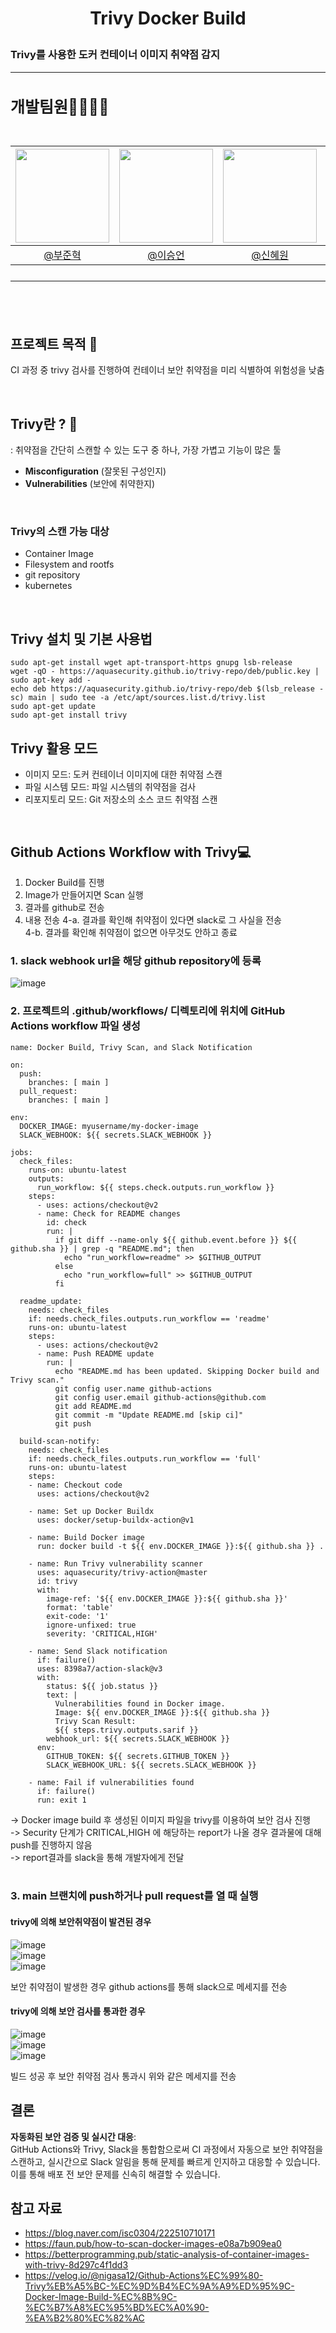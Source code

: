# <p align="center"> Trivy Docker Build 
### Trivy를 사용한 도커 컨테이너 이미지 취약점 감지
---

<h2 style="font-size: 25px;"> 개발팀원👨‍👨‍👧‍👦<br>
<br>

|<img src="https://avatars.githubusercontent.com/u/127727927?v=4" width="150" height="150"/>|<img src="https://avatars.githubusercontent.com/u/90971532?v=4" width="150" height="150"/>|<img src="https://avatars.githubusercontent.com/u/98442485?v=4" width="150" height="150"/>|<img src="https://avatars.githubusercontent.com/u/66353700?v=4" width="150" height="150"/>|
|:-:|:-:|:-:|:-:|
|[@부준혁](https://github.com/BooJunhyuk)|[@이승언](https://github.com/seungunleeee)|[@신혜원](https://github.com/haewoni)|[@이연희](https://github.com/LeeYeonhee-00)|

---

<br>

## 프로젝트 목적 🌷
CI 과정 중 trivy 검사를 진행하여 컨테이너 보안 취약점을 미리 식별하여 위험성을 낮춤

<br>

## Trivy란 ? :mag_right:
: 취약점을 간단히 스캔할 수 있는 도구 중 하나, 가장 가볍고 기능이 많은 툴

- **Misconfiguration** (잘못된 구성인지)
- **Vulnerabilities** (보안에 취약한지)
<br>

### Trivy의 스캔 가능 대상
- Container Image
- Filesystem and rootfs
- git repository
- kubernetes

<br>

## Trivy 설치 및 기본 사용법
```
sudo apt-get install wget apt-transport-https gnupg lsb-release
wget -qO - https://aquasecurity.github.io/trivy-repo/deb/public.key | sudo apt-key add -
echo deb https://aquasecurity.github.io/trivy-repo/deb $(lsb_release -sc) main | sudo tee -a /etc/apt/sources.list.d/trivy.list
sudo apt-get update
sudo apt-get install trivy
```

## Trivy 활용 모드
- 이미지 모드: 도커 컨테이너 이미지에 대한 취약점 스캔
- 파일 시스템 모드: 파일 시스템의 취약점을 검사
- 리포지토리 모드: Git 저장소의 소스 코드 취약점 스캔

<br>

## Github Actions Workflow with Trivy💻
1. Docker Build를 진행
2. Image가 만들어지면 Scan 실행
3. 결과를 github로 전송
4. 내용 전송
4-a. 결과를 확인해 취약점이 있다면 slack로 그 사실을 전송 <br>
4-b. 결과를 확인해 취약점이 없으면 아무것도 안하고 종료


### 1. slack webhook url을 해당 github repository에 등록
![image](https://github.com/user-attachments/assets/5615cc42-f67a-490d-a65b-6c476ae70dc4)

### 2. 프로젝트의 .github/workflows/ 디렉토리에 위치에 GitHub Actions workflow 파일 생성
```
name: Docker Build, Trivy Scan, and Slack Notification

on:
  push:
    branches: [ main ]
  pull_request:
    branches: [ main ]

env:
  DOCKER_IMAGE: myusername/my-docker-image
  SLACK_WEBHOOK: ${{ secrets.SLACK_WEBHOOK }}

jobs:
  check_files:
    runs-on: ubuntu-latest
    outputs:
      run_workflow: ${{ steps.check.outputs.run_workflow }}
    steps:
      - uses: actions/checkout@v2
      - name: Check for README changes
        id: check
        run: |
          if git diff --name-only ${{ github.event.before }} ${{ github.sha }} | grep -q "README.md"; then
            echo "run_workflow=readme" >> $GITHUB_OUTPUT
          else
            echo "run_workflow=full" >> $GITHUB_OUTPUT
          fi

  readme_update:
    needs: check_files
    if: needs.check_files.outputs.run_workflow == 'readme'
    runs-on: ubuntu-latest
    steps:
      - uses: actions/checkout@v2
      - name: Push README update
        run: |
          echo "README.md has been updated. Skipping Docker build and Trivy scan."
          git config user.name github-actions
          git config user.email github-actions@github.com
          git add README.md
          git commit -m "Update README.md [skip ci]"
          git push

  build-scan-notify:
    needs: check_files
    if: needs.check_files.outputs.run_workflow == 'full'
    runs-on: ubuntu-latest
    steps:
    - name: Checkout code
      uses: actions/checkout@v2

    - name: Set up Docker Buildx
      uses: docker/setup-buildx-action@v1

    - name: Build Docker image
      run: docker build -t ${{ env.DOCKER_IMAGE }}:${{ github.sha }} .

    - name: Run Trivy vulnerability scanner
      uses: aquasecurity/trivy-action@master
      id: trivy
      with:
        image-ref: '${{ env.DOCKER_IMAGE }}:${{ github.sha }}'
        format: 'table'
        exit-code: '1'
        ignore-unfixed: true
        severity: 'CRITICAL,HIGH'

    - name: Send Slack notification
      if: failure()
      uses: 8398a7/action-slack@v3
      with:
        status: ${{ job.status }}
        text: |
          Vulnerabilities found in Docker image. 
          Image: ${{ env.DOCKER_IMAGE }}:${{ github.sha }}
          Trivy Scan Result:
          ${{ steps.trivy.outputs.sarif }}
        webhook_url: ${{ secrets.SLACK_WEBHOOK }}
      env:
        GITHUB_TOKEN: ${{ secrets.GITHUB_TOKEN }}
        SLACK_WEBHOOK_URL: ${{ secrets.SLACK_WEBHOOK }}

    - name: Fail if vulnerabilities found
      if: failure()
      run: exit 1
```

-> Docker image build 후 생성된 이미지 파일을 trivy를 이용하여 보안 검사 진행 <br>
-> Security 단계가 CRITICAL,HIGH 에 해당하는 report가 나올 경우 결과물에 대해 push를 진행하지 않음<br>
-> report결과를 slack을 통해 개발자에게 전달  
<br>

### 3. main 브랜치에 push하거나 pull request를 열 때 실행
 
#### trivy에 의해 보안취약점이 발견된 경우 

![image](https://github.com/user-attachments/assets/e557c853-4e15-4922-be2c-fa30fb8936c7)
<br>
![image](https://github.com/user-attachments/assets/6245ab7a-7436-418c-8204-61a8aa24b211)
<br>
![image](https://github.com/user-attachments/assets/18292f20-b97f-4a1e-80e9-0a9ccf54f8f9)

보안 취약점이 발생한 경우 github actions를 통해 slack으로 메세지를 전송

#### trivy에 의해 보안 검사를 통과한 경우 
![image](https://github.com/user-attachments/assets/34189785-032e-4de5-9c68-80e6b3edf9b3)
<br>
![image](https://github.com/user-attachments/assets/0a6db3f2-a700-4895-8f8a-c52fd286b26d)
<br>
![image](https://github.com/user-attachments/assets/d0bdaf67-e5b9-496c-b61e-1c4a548f6dd7)

빌드 성공 후 보안 취약점 검사 통과시 위와 같은 메세지를 전송

## 결론 

**자동화된 보안 검증 및 실시간 대응**:<br> GitHub Actions와 Trivy, Slack을 통합함으로써 CI 과정에서 자동으로 보안 취약점을 스캔하고, 실시간으로 Slack 알림을 통해 문제를 빠르게 인지하고 대응할 수 있습니다.  이를 통해 배포 전 보안 문제를 신속히 해결할 수 있습니다.

## 참고 자료
- https://blog.naver.com/isc0304/222510710171
- https://faun.pub/how-to-scan-docker-images-e08a7b909ea0
- https://betterprogramming.pub/static-analysis-of-container-images-with-trivy-8d297c4f1dd3
- https://velog.io/@nigasa12/Github-Actions%EC%99%80-Trivy%EB%A5%BC-%EC%9D%B4%EC%9A%A9%ED%95%9C-Docker-Image-Build-%EC%8B%9C-%EC%B7%A8%EC%95%BD%EC%A0%90-%EA%B2%80%EC%82%AC
